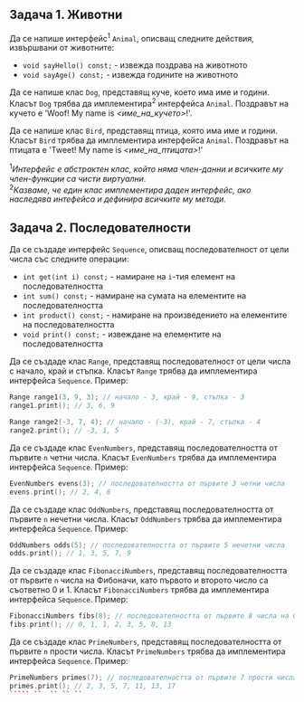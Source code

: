 ## Задача 1. Животни

Да се напише интерфейс<sup>1</sup> `Animal`, описващ следните действия,
извършвани от животните:
- `void sayHello() const;` - извежда поздрава на животното
- `void sayAge() const;` - извежда годините на животното

Да се напише клас `Dog`, представящ куче, което има име и години. Класът
`Dog` трябва да имплементира<sup>2</sup> интерфейса `Animal`. Поздравът на кучето е
'Woof! My name is *\<име\_на\_кучето\>*!'.

Да се напише клас `Bird`, представящ птица, която има име и години. Класът
`Bird` трябва да имплементира интерфейса `Animal`. Поздравът на птицата е
'Tweet! My name is *\<име\_на\_птицата\>*!'

<sup>1</sup>*Интерфейс е абстрактен клас, който няма
член-данни и всичките му член-функции са чисти виртуални.*  
<sup>2</sup>*Казваме, че един клас имплементира даден интерфейс,
ако наследява интефейса и дефинира всичките му методи.*

## Задача 2. Последователности

Да се създаде интерфейс `Sequence`, описващ последователност от цели числа
със следните операции:
- `int get(int i) const;` - намиране на `i`-тия елемент на последователността
- `int sum() const;` - намиране на сумата на елементите на последователността
- `int product() const;` - намиране на произведението на елементите
на последователността
- `void print() const;` - извеждане на елементите на последователността

Да се създаде клас `Range`, представящ последователност от цели числа с начало,
край и стъпка. Класът `Range` трябва да имплементира интерфейса `Sequence`.
Пример:
```cpp
Range range1(3, 9, 3); // начало - 3, край - 9, стъпка - 3
range1.print(); // 3, 6, 9

Range range2(-3, 7, 4); // начало - (-3), край - 7, стъпка - 4
range2.print(); // -3, 1, 5
```

Да се създаде клас `EvenNumbers`, представящ последователността от първите `n`
четни числа. Класът `EvenNumbers` трябва да имплементира интерфейса `Sequence`.
Пример:
```cpp
EvenNumbers evens(3); // последователността от първите 3 четни числа
evens.print(); // 2, 4, 6
```

Да се създаде клас `OddNumbers`, представящ последователността от първите `n`
нечетни числа. Класът `OddNumbers` трябва да имплементира интерфейса `Sequence`.
Пример:
```cpp
OddNumbers odds(5); // последователността от първите 5 нечетни числа
odds.print(); // 1, 3, 5, 7, 9
```

Да се създаде клас `FibonacciNumbers`, представящ последователността от първите
`n` числа на Фибоначи, като първото и второто число са съответно 0 и 1.
Класът `FibonacciNumbers` трябва да имплементира интерфейса `Sequence`.
Пример:
```cpp
FibonacciNumbers fibs(8); // последователността от първите 8 числа на Фибоначи
fibs.print(); // 0, 1, 1, 2, 3, 5, 8, 13
```

Да се създаде клас `PrimeNumbers`, представящ последователността от първите
`n` прости числа. Класът `PrimeNumbers` трябва да имплементира
интерфейса `Sequence`.
Пример:
```cpp
PrimeNumbers primes(7); // последователността от първите 7 прости числа
primes.print(); // 2, 3, 5, 7, 11, 13, 17
````` ``  `` `` ``
